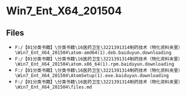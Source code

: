 # Win7_Ent_X64_201504

## Files

- `F:/【01分类书籍】\分类书籍\16医药卫生\3221391314制药技术（物化资料夹里）\Win7_Ent_X64_201504\atom-amd64(1).deb.baiduyun.downloading`
- `F:/【01分类书籍】\分类书籍\16医药卫生\3221391314制药技术（物化资料夹里）\Win7_Ent_X64_201504\atom.x86_64(1).rpm.baiduyun.downloading`
- `F:/【01分类书籍】\分类书籍\16医药卫生\3221391314制药技术（物化资料夹里）\Win7_Ent_X64_201504\AtomSetup(1).exe.baiduyun.downloading`
- `F:/【01分类书籍】\分类书籍\16医药卫生\3221391314制药技术（物化资料夹里）\Win7_Ent_X64_201504\files.md`
